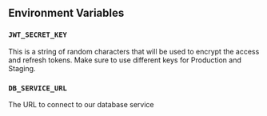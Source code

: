 ## Environment Variables

### `JWT_SECRET_KEY`

This is a string of random characters that will be used to encrypt the access and refresh tokens. Make sure to use different keys for Production and Staging.

### `DB_SERVICE_URL`

The URL to connect to our database service
